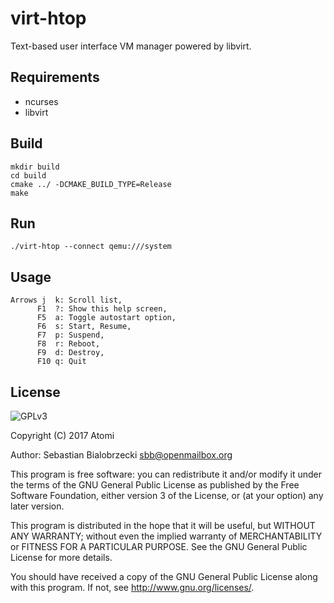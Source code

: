 # virt-htop 
Text-based user interface VM manager powered by libvirt.


## Requirements
* ncurses
* libvirt

## Build
```
mkdir build
cd build
cmake ../ -DCMAKE_BUILD_TYPE=Release
make
```

## Run
```
./virt-htop --connect qemu:///system
```

## Usage
```
Arrows j  k: Scroll list,
      F1  ?: Show this help screen,
      F5  a: Toggle autostart option,
      F6  s: Start, Resume,
      F7  p: Suspend,
      F8  r: Reboot,
      F9  d: Destroy,
      F10 q: Quit
```

## License
![GPLv3](http://www.gnu.org/graphics/gplv3-127x51.png)

Copyright (C) 2017 Atomi

Author: Sebastian Bialobrzecki <sbb@openmailbox.org>

This program is free software: you can redistribute it and/or modify
it under the terms of the GNU General Public License as published by
the Free Software Foundation, either version 3 of the License, or
(at your option) any later version.

This program is distributed in the hope that it will be useful,
but WITHOUT ANY WARRANTY; without even the implied warranty of
MERCHANTABILITY or FITNESS FOR A PARTICULAR PURPOSE.  See the
GNU General Public License for more details.

You should have received a copy of the GNU General Public License
along with this program.  If not, see <http://www.gnu.org/licenses/>.
